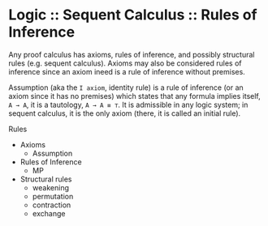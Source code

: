 # Logic :: Sequent Calculus :: Rules of Inference

Any proof calculus has axioms, rules of inference, and possibly structural rules (e.g. sequent calculus). Axioms may also be considered rules of inference since an axiom ineed is a rule of inference without premises.

Assumption (aka the `I axiom`, identity rule) is a rule of inference (or an axiom since it has no premises) which states that any formula implies itself, `A → A`, it is a tautology, `A → A ≡ ⊤`. It is admissible in any logic system; in sequent calculus, it is the only axiom (there, it is called an initial rule).



Rules
- Axioms
  - Assumption
- Rules of Inference
  - MP
- Structural rules
  - weakening
  - permutation
  - contraction
  - exchange
